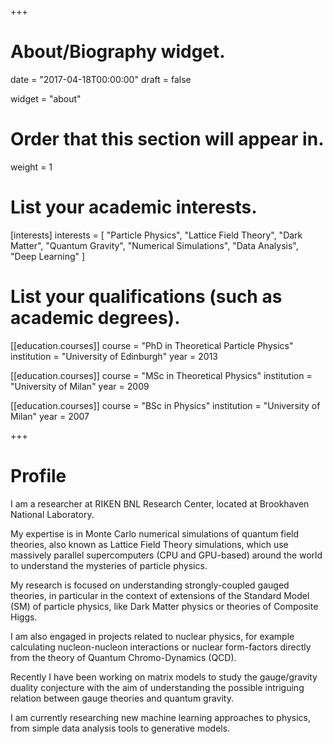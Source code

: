 +++
# About/Biography widget.

date = "2017-04-18T00:00:00"
draft = false

widget = "about"

# Order that this section will appear in.
weight = 1

# List your academic interests.
[interests]
  interests = [
    "Particle Physics",
    "Lattice Field Theory",
    "Dark Matter",
    "Quantum Gravity",
    "Numerical Simulations",
    "Data Analysis",
    "Deep Learning"
  ]

# List your qualifications (such as academic degrees).
[[education.courses]]
  course = "PhD in Theoretical Particle Physics"
  institution = "University of Edinburgh"
  year = 2013

[[education.courses]]
  course = "MSc in Theoretical Physics"
  institution = "University of Milan"
  year = 2009

[[education.courses]]
  course = "BSc in Physics"
  institution = "University of Milan"
  year = 2007

+++

# Profile

I am a researcher at RIKEN BNL Research Center, located at Brookhaven National Laboratory.

My expertise is in Monte Carlo numerical simulations of quantum field theories, also known as Lattice Field Theory simulations, which use massively parallel supercomputers (CPU and GPU-based) around the world to understand the mysteries of particle physics.

My research is focused on understanding strongly-coupled gauged theories, in particular in the context of extensions of the Standard Model (SM) of particle physics, like Dark Matter physics or theories of Composite Higgs.

I am also engaged in projects related to nuclear physics, for example calculating nucleon-nucleon interactions or nuclear form-factors directly from the theory of Quantum Chromo-Dynamics (QCD).

Recently I have been working on matrix models to study the gauge/gravity duality conjecture with the aim of understanding the possible intriguing relation between gauge theories and quantum gravity.

I am currently researching new machine learning approaches to physics, from simple data analysis tools to generative models.
